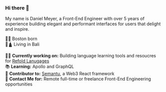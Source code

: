 ### Hi there 👋

My name is Daniel Meyer, a Front-End Engineer with over 5 years of experience building elegant and performant interfaces for users that delight and inspire. 

:office::lobster:	 Boston born<br />
:palm_tree::hindu_temple: Living in Bali<br />

:man_factory_worker: **Currently working on:** Building language learning tools and resoucres for [Refold Lanugages](https://refold.la/) <br />
:books: **Learning:** Apollo and GraphQL<br />
:handshake: **Contributor to:** [Semantu](https://www.semantu.com/), a Web3 React framework<br />
:incoming_envelope: **Contact Me for:** Remote full-time or freelance Front-End Engineering opportunities


<!--
**dnmeyer06/dnmeyer06** is a ✨ _special_ ✨ repository because its `README.md` (this file) appears on your GitHub profile.

Here are some ideas to get you started:

- 🔭 I’m currently working on ...
- 🌱 I’m currently learning ...
- 👯 I’m looking to collaborate on ...
- 🤔 I’m looking for help with ...
- 💬 Ask me about ...
- 📫 How to reach me: ...
- 😄 Pronouns: ...
- ⚡ Fun fact: ...
-->
